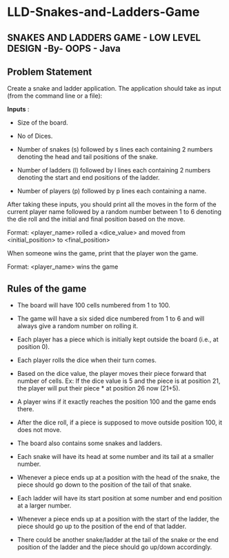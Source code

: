 # LLD-Snakes-and-Ladders-Game
## SNAKES AND LADDERS GAME - LOW LEVEL DESIGN -By- OOPS - Java

## Problem Statement 
Create a snake and ladder application. The application should take as input (from the command line or a file):

 **Inputs** :
* Size of the board. 

* No of Dices.

 * Number of snakes (s) followed by s lines each containing 2 numbers denoting the head and tail positions of the snake.

* Number of ladders (l) followed by l lines each containing 2 numbers denoting the start and end positions of the ladder.

* Number of players (p) followed by p lines each containing a name.

After taking these inputs, you should print all the moves in the form of the current player name followed by a random number between 1 to 6 denoting the die roll and the initial and final position based on the move.

 Format: <player_name> rolled a <dice_value> and moved from <initial_position> to <final_position>


 When someone wins the game, print that the player won the game.

 Format: <player_name> wins the game

## Rules of the game

* The board will have 100 cells numbered from 1 to 100.

* The game will have a six sided dice numbered from 1 to 6 and will always give a random number on rolling it.

* Each player has a piece which is initially kept outside the board (i.e., at position 0).

* Each player rolls the dice when their turn comes.

* Based on the dice value, the player moves their piece forward that number of cells. Ex: If the dice value is 5 and the piece is at position 21, the player will put their piece * at position 26 now (21+5).

* A player wins if it exactly reaches the position 100 and the game ends there.

* After the dice roll, if a piece is supposed to move outside position 100, it does not move.

* The board also contains some snakes and ladders.

* Each snake will have its head at some number and its tail at a smaller number.

* Whenever a piece ends up at a position with the head of the snake, the piece should go down to the position of the tail of that snake.

* Each ladder will have its start position at some number and end position at a larger number.

* Whenever a piece ends up at a position with the start of the ladder, the piece should go up to the position of the end of that ladder.


* There could be another snake/ladder at the tail of the snake or the end position of the ladder and the piece should go up/down accordingly.
